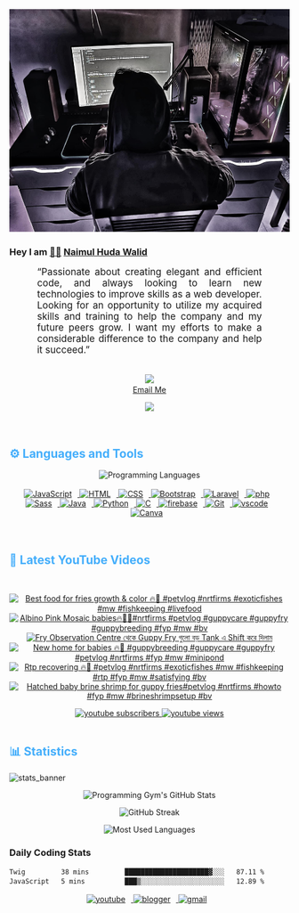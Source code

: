 <!-- ![github_cover_banner](https://www.digitalsolutionservices.com/img/services/web%20development.gif)-->

<div align="center" style="display:block;">
    <img height="400px" width="100%" alt="github cover banner" src="https://raw.githubusercontent.com/NaimulHudaWalid/NaimulHudaWalid/main/272276268_3114779035434264_920860974401480824_n.jpg"/> 
</div>

### Hey I am [👨🏻‍][facebook] [Naimul Huda Walid][youtube]



<p align:"center" style="text-align: justify; margin: 0 50px; font-size: 17px;" >
   “Passionate about creating elegant and efficient code, and always looking to learn new technologies to improve skills as a web developer. Looking for an opportunity to utilize my acquired skills and training to help the company and my future peers grow. I want my efforts to make a considerable difference to the company and help it succeed.”
<br>
<br>
<div align="center">

![](https://visitor-badge.glitch.me/badge?page_id=NaimulHudaWalid)
    <br />
[Email Me](mailto:dev.naimulhuda@gmail.com)
</div>
</p>
<!-- Typing SVG by DenverCoder1 - https://github.com/DenverCoder1/readme-typing-svg -->
<p align="center">
<!--   <a href="https://github.com/DenverCoder1/readme-typing-svg"> -->
    <img src="https://readme-typing-svg.herokuapp.com?color=E22FE4&width=380&height=45&lines=Open-Source+Enthusiast;Learning+In+Public;Empowering+Others;Nice+To+Meet+You+...&center=true"></a>

</p>
<br>
<!-- Languages and Tools -->

<h2 style="color: #44AEFB">⚙️ Languages and Tools</h2>
<div align="center" style="display:block;">
    <img width="100px" alt="Programming Languages" src="https://user-images.githubusercontent.com/78341798/194531121-47b0119a-ce00-439d-b586-125f86acb098.png"/> 
</div>
<br>   
<!-- Icons Resources -->
<!-- https://devicon.dev/ -->
<!-- https://cdn.jsdelivr.net/npm/simple-icons@v3/icons/ -->
<div align="center">
  <a href="https://developer.mozilla.org/en-US/docs/Web/JavaScript" target="_blank" rel="noreferrer">
      <img  alt="JavaScript" height="50px" style="padding-right:10px;" src="https://cdn.jsdelivr.net/gh/devicons/devicon/icons/javascript/javascript-plain.svg"/>
  </a>
  
 
  <a href="https://developer.mozilla.org/en-US/docs/Web/HTML" target="_blank" rel="noreferrer">
      <img  alt="HTML" height="50px" style="padding-right:10px;" src="https://cdn.jsdelivr.net/gh/devicons/devicon/icons/html5/html5-original.svg"/>
  </a>
  <a href="https://developer.mozilla.org/en-US/docs/Web/CSS" target="_blank" rel="noreferrer">
      <img  alt="CSS" height="50px" style="padding-right:10px;" src="https://cdn.jsdelivr.net/gh/devicons/devicon/icons/css3/css3-original.svg"/>
  </a>
  <a href="https://getbootstrap.com/" target="_blank" rel="noreferrer">
      <img  alt="Bootstrap" height="50px" style="padding-right:10px;" src="https://cdn.jsdelivr.net/gh/devicons/devicon/icons/bootstrap/bootstrap-original.svg"/>
  </a> 
  <a href="https://laravel.com/" target="_blank" rel="noreferrer">
      <img  alt="Laravel" height="50px" style="padding-right:10px;" src="https://cdn.jsdelivr.net/gh/devicons/devicon/icons/laravel/laravel-plain.svg"/>
  </a>
  <a href="https://www.php.net/" target="_blank" rel="noreferrer">
      <img  alt="php" height="50px" style="padding-right:10px;" src="https://cdn.jsdelivr.net/gh/devicons/devicon/icons/php/php-original.svg"/>
  </a>
  <a href="https://sass-lang.com/" target="_blank" rel="noreferrer">
      <img  alt="Sass" height="50px" style="padding-right:10px;" src="https://cdn.jsdelivr.net/gh/devicons/devicon/icons/sass/sass-original.svg"/>
  </a>
  <a href="https://www.java.com/en/" target="_blank" rel="noreferrer">
      <img  alt="Java" height="50px" style="padding-right:10px;" src="https://cdn.jsdelivr.net/gh/devicons/devicon/icons/java/java-original.svg"/>
  </a>    
  <a href="https://www.python.org/" target="_blank" rel="noreferrer">
      <img  alt="Python" height="50px" style="padding-right:10px;" src="https://cdn.jsdelivr.net/gh/devicons/devicon/icons/python/python-original.svg"/>
  </a>
  <a href="https://www.cprogramming.com/" target="_blank" rel="noreferrer">
      <img  alt="C" height="50px" style="padding-right:10px;" src="https://cdn.jsdelivr.net/gh/devicons/devicon/icons/c/c-original.svg"/>
  </a>
  
  <a href="https://firebase.google.com/" target="_blank" rel="noreferrer">
      <img  alt="firebase" height="50px" style="padding-right:10px;" src="https://cdn.jsdelivr.net/gh/devicons/devicon/icons/firebase/firebase-plain.svg"/>
  </a>
 
  <a href="https://git-scm.com/" target="_blank" rel="noreferrer">
      <img  alt="Git" height="50px" style="padding-right:10px;" src="https://cdn.jsdelivr.net/gh/devicons/devicon/icons/git/git-original.svg"/>
  </a>
  
  <a href="https://code.visualstudio.com/" target="_blank" rel="noreferrer">
      <img  alt="vscode" height="50px" style="padding-right:10px;"src="https://cdn.jsdelivr.net/gh/devicons/devicon/icons/vscode/vscode-original.svg"/>
  </a>
  <a href="https://www.canva.com/" target="_blank" rel="noreferrer">
      <img  alt="Canva" height="50px" style="padding-right:10px;" src="https://cdn.jsdelivr.net/gh/devicons/devicon/icons/canva/canva-original.svg"/> 
  </a>
</div>
<br>
<br>

<!-- Latest YouTube Videos -->

<h2 style="color: #44AEFB">🎦 Latest YouTube Videos</h2>
<br />

<!-- Resource/Reference: https://github.com/DenverCoder1/github-readme-youtube-cards -->
<div class="youtube videos cards" align="center">

<!-- BEGIN YOUTUBE-CARDS -->
[![Best food for fries growth & color 🔥🖤 #petvlog #nrtfirms #exoticfishes #mw #fishkeeping #livefood](https://ytcards.demolab.com/?id=0uMihER9ISI&title=Best+food+for+fries+growth+%26+color+%F0%9F%94%A5%F0%9F%96%A4+%23petvlog+%23nrtfirms+%23exoticfishes+%23mw+%23fishkeeping+%23livefood&lang=en&timestamp=1711112211&background_color=%230d1117&title_color=%23ffffff&stats_color=%23dedede&max_title_lines=1&width=250&border_radius=5 "Best food for fries growth & color 🔥🖤 #petvlog #nrtfirms #exoticfishes #mw #fishkeeping #livefood")](https://www.youtube.com/watch?v=0uMihER9ISI)
[![Albino Pink Mosaic babies🔥🖤💯#nrtfirms #petvlog #guppycare #guppyfry #guppybreeding #fyp #mw #bv](https://ytcards.demolab.com/?id=LkVyRgpBTxQ&title=Albino+Pink+Mosaic+babies%F0%9F%94%A5%F0%9F%96%A4%F0%9F%92%AF%23nrtfirms+%23petvlog+%23guppycare+%23guppyfry+%23guppybreeding+%23fyp+%23mw+%23bv&lang=en&timestamp=1710979705&background_color=%230d1117&title_color=%23ffffff&stats_color=%23dedede&max_title_lines=1&width=250&border_radius=5 "Albino Pink Mosaic babies🔥🖤💯#nrtfirms #petvlog #guppycare #guppyfry #guppybreeding #fyp #mw #bv")](https://www.youtube.com/watch?v=LkVyRgpBTxQ)
[![Fry Observation Centre থেকে Guppy Fry গুলো বড় Tank এ Shift করে দিলাম](https://ytcards.demolab.com/?id=dvCD3bD3w9s&title=Fry+Observation+Centre+%E0%A6%A5%E0%A7%87%E0%A6%95%E0%A7%87+Guppy+Fry+%E0%A6%97%E0%A7%81%E0%A6%B2%E0%A7%8B+%E0%A6%AC%E0%A7%9C+Tank+%E0%A6%8F+Shift+%E0%A6%95%E0%A6%B0%E0%A7%87+%E0%A6%A6%E0%A6%BF%E0%A6%B2%E0%A6%BE%E0%A6%AE&lang=en&timestamp=1710976580&background_color=%230d1117&title_color=%23ffffff&stats_color=%23dedede&max_title_lines=1&width=250&border_radius=5 "Fry Observation Centre থেকে Guppy Fry গুলো বড় Tank এ Shift করে দিলাম")](https://www.youtube.com/watch?v=dvCD3bD3w9s)
[![New home for  babies 🔥🖤 #guppybreeding #guppycare #guppyfry #petvlog #nrtfirms #fyp #mw #minipond](https://ytcards.demolab.com/?id=yW7MCH6jM7g&title=New+home+for++babies+%F0%9F%94%A5%F0%9F%96%A4+%23guppybreeding+%23guppycare+%23guppyfry+%23petvlog+%23nrtfirms+%23fyp+%23mw+%23minipond&lang=en&timestamp=1710954763&background_color=%230d1117&title_color=%23ffffff&stats_color=%23dedede&max_title_lines=1&width=250&border_radius=5 "New home for  babies 🔥🖤 #guppybreeding #guppycare #guppyfry #petvlog #nrtfirms #fyp #mw #minipond")](https://www.youtube.com/watch?v=yW7MCH6jM7g)
[![Rtp recovering 🔥🖤 #petvlog #nrtfirms #exoticfishes #mw #fishkeeping #rtp #fyp #mw #satisfying #bv](https://ytcards.demolab.com/?id=j2vsN5Cls4g&title=Rtp+recovering+%F0%9F%94%A5%F0%9F%96%A4+%23petvlog+%23nrtfirms+%23exoticfishes+%23mw+%23fishkeeping+%23rtp+%23fyp+%23mw+%23satisfying+%23bv&lang=en&timestamp=1710936799&background_color=%230d1117&title_color=%23ffffff&stats_color=%23dedede&max_title_lines=1&width=250&border_radius=5 "Rtp recovering 🔥🖤 #petvlog #nrtfirms #exoticfishes #mw #fishkeeping #rtp #fyp #mw #satisfying #bv")](https://www.youtube.com/watch?v=j2vsN5Cls4g)
[![Hatched baby brine shrimp for guppy fries#petvlog #nrtfirms #howto #fyp #mw #brineshrimpsetup #bv](https://ytcards.demolab.com/?id=v-7ZBnr2r8M&title=Hatched+baby+brine+shrimp+for+guppy+fries%23petvlog+%23nrtfirms+%23howto+%23fyp+%23mw+%23brineshrimpsetup+%23bv&lang=en&timestamp=1710924094&background_color=%230d1117&title_color=%23ffffff&stats_color=%23dedede&max_title_lines=1&width=250&border_radius=5 "Hatched baby brine shrimp for guppy fries#petvlog #nrtfirms #howto #fyp #mw #brineshrimpsetup #bv")](https://www.youtube.com/watch?v=v-7ZBnr2r8M)
<!-- END YOUTUBE-CARDS -->
</div>

<!-- Begin Youtube Buttons -->
<!-- Resource/Reference:  https://github.com/DenverCoder1/custom-icon-badges -->
<div class="youtube buttons" align="center">
    <a href="https://www.youtube.com/channel/UCa3YaFwzSII0kKg3Nads2dQ"  target="_blank">
        <img alt="youtube subscribers" src="https://img.shields.io/youtube/channel/subscribers/UCa3YaFwzSII0kKg3Nads2dQ?logo=youtube&logoColor=red&style=for-the-badge"/>
    </a> 
    <a href="https://www.youtube.com/channel/UCa3YaFwzSII0kKg3Nads2dQ"  target="_blank">
        <img alt="youtube views" src="https://custom-icon-badges.demolab.com/youtube/channel/views/UCa3YaFwzSII0kKg3Nads2dQ?color=%23E05D44&logo=eye&logoColor=white&style=for-the-badge&labelColor=#555555"/>
    </a> 
</div>
<br>
<!-- End Youtube Buttons -->

<!-- Statistics -->

<h2 style="color: #44AEFB">📊 Statistics</h2>

![stats_banner](https://user-images.githubusercontent.com/78341798/194534778-d662496c-ae00-4e8d-ae9b-b90912054e7f.gif)

<!-- Begin Stats Cards -->
<!-- Resources:  -->
<!-- Github & Languages Stats: https://github.com/naimul15-12090/github-readme-stats --> 
<!-- Streak Stats: https://github.com/denvercoder1/github-readme-streak-stats -->
<!-- Change the value after ?username= to your GitHub username. -->
<div class="stats" align="center">

![Programming Gym's GitHub Stats](https://github-readme-stats.vercel.app/api?username=NaimulHudaWalid&hide=stars&count_private=true&show_icons=true&theme=algolia&border_radius=20)

![GitHub Streak](https://streak-stats.demolab.com?user=NaimulHudaWalid&count_private=true&theme=algolia&border_radius=22)

![Most Used Languages](https://github-readme-stats.vercel.app/api/top-langs/?username=NaimulHudaWalid&langs_count=8&layout=compact&show_icons=true&theme=algolia&border_radius=20)
    
<!-- ![Top Langs](https://github-readme-stats.vercel.app/api/top-langs/?username=naimul15-12090&langs_count=8) -->
<!-- [![Top Langs](https://github-readme-stats.vercel.app/api/top-langs/?username=naimul15-12090&layout=compact)](https://github.com/anuraghazra/github-readme-stats)
 -->
    
</div>
<!--  End Stats Cards -->



### Daily Coding Stats
<!--START_SECTION:waka-->

```txt
Twig         38 mins         █████████████████████▓░░░   87.11 %
JavaScript   5 mins          ███▒░░░░░░░░░░░░░░░░░░░░░   12.89 %
```

<!--END_SECTION:waka-->
<!-- Begin Footer -->
<!-- Icons Resources -->
<!-- https://devicon.dev/ -->
<div class="footer" align="center" style="margin:15px;">
    <a href="https://www.youtube.com/channel/UCa3YaFwzSII0kKg3Nads2dQ" target="_blank">
        <img  style="margin:0 10px 10px 0;" src="https://user-images.githubusercontent.com/78341798/194531650-698ef1b1-9cbd-4b4f-96ef-5a2ec4b5d7e6.svg" alt="youtube" width="40px"/>
    </a>
    <a href="https://www.linkedin.com/in/naimulhudawalid/" target="_blank">
        <img style="margin:0 10px 10px 0;" src="https://user-images.githubusercontent.com/78341798/194531458-b5dfeb1b-bad5-4dfa-909a-2e402262db9a.svg" alt="blogger" width="40px"/>
    </a>
    <a href="mailto:dev.naimulhuda@gmail.com" target="_blank">
        <img style="margin:0 10px 10px 0;" src="https://user-images.githubusercontent.com/78341798/194531383-ddb2b774-5bb9-491c-b601-4a4a7d9792fb.svg" alt="gmail" width="40px"/>
    </a>
</div>
<!-- End Footer -->

[youtube]: https://www.youtube.com/channel/UCa3YaFwzSII0kKg3Nads2dQ
[facebook]: https://www.facebook.com/profile.php?id=100007065945838

